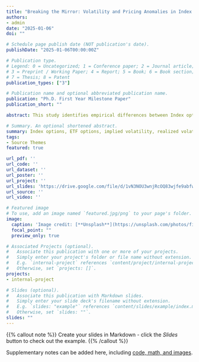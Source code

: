 ```yaml
---
title: "Breaking the Mirror: Volatility and Pricing Anomalies in Index and ETF Options"
authors:
- admin
date: "2025-01-06"
doi: ""

# Schedule page publish date (NOT publication's date).
publishDate: "2025-01-06T00:00:00Z"

# Publication type.
# Legend: 0 = Uncategorized; 1 = Conference paper; 2 = Journal article;
# 3 = Preprint / Working Paper; 4 = Report; 5 = Book; 6 = Book section;
# 7 = Thesis; 8 = Patent
publication_types: ["3"]

# Publication name and optional abbreviated publication name.
publication: "Ph.D. First Year Milestone Paper"
publication_short: ""

abstract: This study identifies empirical differences between Index options (European-style) and ETF options (American-style) matched on maturities and strike prices. Despite ETFs closely tracking the Index, two major anomalies arise: (1) Index options enter uninterrupted in-the-money (ITM) status later than their ETF counterparts, and (2) Index options exhibit significantly lower implied volatility, both contradict traditional theory. 

# Summary. An optional shortened abstract.
summary: Index options, ETF options, implied volatility, realized volatility, in-the-money (ITM), liquidity, mispricing
tags:
- Source Themes
featured: true

url_pdf: ''
url_code: ''
url_dataset: ''
url_poster: ''
url_project: ''
url_slides: 'https://drive.google.com/file/d/1vN3NOU3wnjRcOQ83wjfe9abfw8z2nXoY/view?usp=drive_link'
url_source: ''
url_video: ''

# Featured image
# To use, add an image named `featured.jpg/png` to your page's folder. 
image:
  caption: 'Image credit: [**Unsplash**](https://unsplash.com/photos/fiXLQXAhCfk)'
  focal_point: ""
  preview_only: true

# Associated Projects (optional).
#   Associate this publication with one or more of your projects.
#   Simply enter your project's folder or file name without extension.
#   E.g. `internal-project` references `content/project/internal-project/index.md`.
#   Otherwise, set `projects: []`.
projects:
- internal-project

# Slides (optional).
#   Associate this publication with Markdown slides.
#   Simply enter your slide deck's filename without extension.
#   E.g. `slides: "example"` references `content/slides/example/index.md`.
#   Otherwise, set `slides: ""`.
slides: ""
---
```


{{% callout note %}}
Create your slides in Markdown - click the *Slides* button to check out the example.
{{% /callout %}}

Supplementary notes can be added here, including [code, math, and images](https://wowchemy.com/docs/writing-markdown-latex/).

